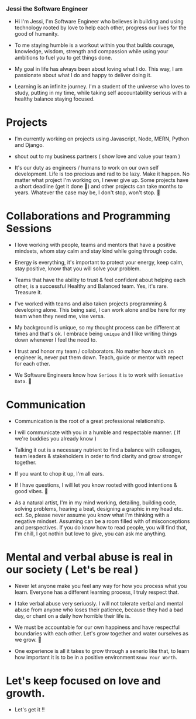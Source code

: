 ### Jessi the Software Engineer   


- Hi I'm Jessi, I'm Software Engineer who believes in building and using technology rooted by love to help each other, progress our lives for the good of     humanity.

- To me staying humble is a workout within you that builds courage, knowledge, wisdom, strength and compassion while using your ambitions to fuel you to     get things done. 

- My goal in life has always been about loving what I do. This way, I am passionate about what I do and happy to deliver doing it. 

- Learning is an infinite journey. I'm a student of the universe who loves to study, putting in my time, while taking self accountability serious with a     healthy balance staying focused.


# Projects

- I’m currently working on projects using Javascript, Node, MERN, Python and Django.

- shout out to my business partners ( show love and value your team ) 
  
- It's our duty as engineers / humans to work on our own self development. Life is too precious and rad to be lazy. Make it happen. No matter what project   I'm working on, I never give up. Some projects have a short deadline (get it done 💯) and other projects can take months to years. Whatever the case may   be, I don't stop, won't stop. 💯


# Collaborations and Programming Sessions

- I love working with people, teams and mentors that have a positive mindsets, whom stay calm and stay kind while going through code.

- Energy is everything, it's important to protect your energy, keep calm, stay positive, know that you will solve your problem. 

- Teams that have the ability to trust & feel confident about helping each other, is a successful Healthy and Balanced team. Yes, it's rare. Treasure it. 

- I've worked with teams and also taken projects programming & developing alone. This being said, I can work alone and be here for my team when they         need me, vise versa.

- My background is unique, so my thought process can be different at times and that's ok. I embrace being `unique`  and I like writing things down whenever I     feel the need to. 

- I trust and honor my team / collaborators. No matter how stuck an engineer is, never put them down. Teach, guide or mentor with repect for each other. 

- We Software Engineers know how `Serious` it is to work with `Sensative Data`. 💯  

  
# Communication

- Communication is the root of a great professional relationship.

- I will communicate with you in a humble and respectable manner. ( If we're buddies you already know )

- Talking it out is a necessary nutrient to find a balance with colleages, team leaders & stakeholders in order to find clarity and grow stronger together.

- If you want to chop it up, I'm all ears. 

- If I have questions, I will let you know rooted with good intentions & good vibes. 💯

- As a natural artist, I'm in my mind working, detailing, building code, solving problems, hearing a beat, designing a graphic in my head etc. ect. So,       please never assume you know what I'm thinking with a negative mindset. Assuming can be a room filled with of misconceptions and perspectives. If you do   know how to read people, you will find that, I'm chill, I got nothin but love to give, you can ask me anything.


# Mental and verbal abuse is real in our society ( Let's be real ) 

- Never let anyone make you feel any way for how you process what you learn. Everyone has a different learning process, I truly respect that. 
 
- I take verbal abuse very seriuosly. I will not tolerate verbal and mental abuse from anyone who loses their patience, because they had a bad day, or       chant on a daily how horrible their life is. 

- We must be accountable for our own happiness and have respectful boundaries with each other. Let's grow together and water ourselves as we grow. 🌱

- One experience is all it takes to grow through a senerio like that, to learn how important it is to be in a positive environment `Know Your Worth`.

 
# Let's keep focused on love and growth. 
* Let's get it !!

